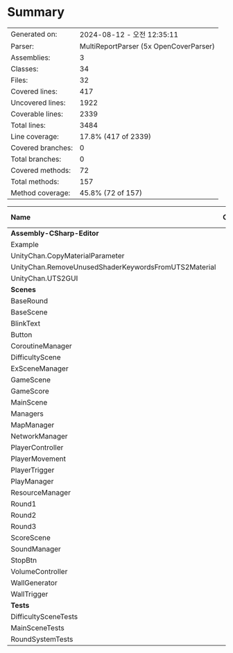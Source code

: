 ﻿# Summary
|||
|:---|:---|
| Generated on: | 2024-08-12 - 오전 12:35:11 |
| Parser: | MultiReportParser (5x OpenCoverParser) |
| Assemblies: | 3 |
| Classes: | 34 |
| Files: | 32 |
| Covered lines: | 417 |
| Uncovered lines: | 1922 |
| Coverable lines: | 2339 |
| Total lines: | 3484 |
| Line coverage: | 17.8% (417 of 2339) |
| Covered branches: | 0 |
| Total branches: | 0 |
| Covered methods: | 72 |
| Total methods: | 157 |
| Method coverage: | 45.8% (72 of 157) |

|**Name**|**Covered**|**Uncovered**|**Coverable**|**Total**|**Line coverage**|**Covered**|**Total**|**Branch coverage**|**Covered**|**Total**|**Method coverage**|
|:---|---:|---:|---:|---:|---:|---:|---:|---:|---:|---:|---:|
|**Assembly-CSharp-Editor**|**102**|**1625**|**1727**|**2212**|**5.9%**|**0**|**0**|****|**2**|**45**|**4.4%**|
|Example|0|30|30|54|0%|0|0||0|1|0%|
|UnityChan.CopyMaterialParameter|0|59|59|96|0%|0|0||0|5|0%|
|UnityChan.RemoveUnusedShaderKeywordsFromUTS2Material|0|74|74|118|0%|0|0||0|5|0%|
|UnityChan.UTS2GUI|102|1462|1564|1944|6.5%|0|0||2|34|5.8%|
|**Scenes**|**287**|**263**|**550**|**1238**|**52.1%**|**0**|**0**|****|**66**|**103**|**64%**|
|BaseRound|8|14|22|43|36.3%|0|0||2|2|100%|
|BaseScene|12|2|14|31|85.7%|0|0||5|5|100%|
|BlinkText|1|4|5|13|20%|0|0||1|2|50%|
|Button|3|17|20|39|15%|0|0||1|5|20%|
|CoroutineManager|3|3|6|16|50%|0|0||1|2|50%|
|DifficultyScene|7|0|7|16|100%|0|0||1|1|100%|
|ExSceneManager|10|1|11|28|90.9%|0|0||2|3|66.6%|
|GameScene|22|3|25|59|88%|0|0||5|5|100%|
|GameScore|0|33|33|58|0%|0|0||0|4|0%|
|MainScene|6|3|9|20|66.6%|0|0||2|2|100%|
|Managers|35|0|35|64|100%|0|0||14|14|100%|
|MapManager|7|0|7|21|100%|0|0||2|2|100%|
|NetworkManager|4|8|12|36|33.3%|0|0||2|5|40%|
|PlayerController|9|32|41|76|21.9%|0|0||3|6|50%|
|PlayerMovement|49|0|49|79|100%|0|0||4|4|100%|
|PlayerTrigger|3|14|17|31|17.6%|0|0||1|2|50%|
|PlayManager|2|0|2|10|100%|0|0||3|3|100%|
|ResourceManager|16|7|23|43|69.5%|0|0||2|2|100%|
|Round1|10|13|23|84|43.4%|0|0||3|3|100%|
|Round2|0|10|10|84|0%|0|0||0|2|0%|
|Round3|0|20|20|84|0%|0|0||0|4|0%|
|ScoreScene|0|5|5|18|0%|0|0||0|1|0%|
|SoundManager|60|17|77|137|77.9%|0|0||5|10|50%|
|StopBtn|3|19|22|38|13.6%|0|0||1|3|33.3%|
|VolumeController|4|3|7|20|57.1%|0|0||1|2|50%|
|WallGenerator|12|18|30|52|40%|0|0||4|5|80%|
|WallTrigger|1|17|18|38|5.5%|0|0||1|4|25%|
|**Tests**|**28**|**34**|**62**|**202**|**45.1%**|**0**|**0**|****|**4**|**9**|**44.4%**|
|DifficultySceneTests|15|0|15|46|100%|0|0||2|2|100%|
|MainSceneTests|13|0|13|38|100%|0|0||2|2|100%|
|RoundSystemTests|0|34|34|118|0%|0|0||0|5|0%|
